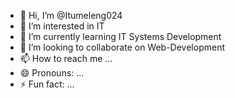 - 👋 Hi, I’m @Itumeleng024
- 👀 I’m interested in IT
- 🌱 I’m currently learning IT Systems Development
- 💞️ I’m looking to collaborate on Web-Development
- 📫 How to reach me ...
- 😄 Pronouns: ...
- ⚡ Fun fact: ...

<!---
Itumeleng024/Itumeleng024 is a ✨ special ✨ repository because its `README.md` (this file) appears on your GitHub profile.
You can click the Preview link to take a look at your changes.
--->
